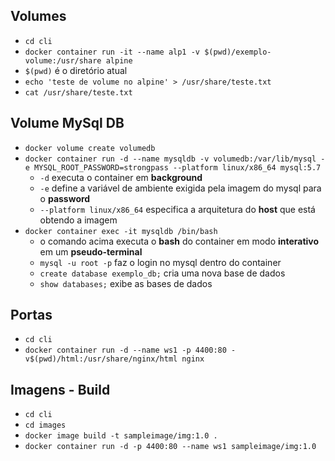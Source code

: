 ## Volumes

* ```cd cli```
*  ```docker container run -it --name alp1 -v $(pwd)/exemplo-volume:/usr/share alpine```
  * ```$(pwd)``` é o diretório atual
* ```echo 'teste de volume no alpine' > /usr/share/teste.txt```
* ```cat /usr/share/teste.txt```

## Volume MySql DB

* ```docker volume create volumedb```
* ```docker container run -d --name mysqldb -v volumedb:/var/lib/mysql -e MYSQL_ROOT_PASSWORD=strongpass --platform linux/x86_64 mysql:5.7```
  *  ```-d``` executa o container em **background**
  *  ```-e``` define a variável de ambiente exigida pela imagem do mysql para o **password**
  * ```--platform linux/x86_64``` especifica a arquitetura do **host** que está obtendo a imagem
* ```docker container exec -it mysqldb /bin/bash```
  * o comando acima executa o **bash** do container em modo **interativo** em um **pseudo-terminal**
  * ```mysql -u root -p``` faz o login no mysql dentro do container
  * ```create database exemplo_db;``` cria uma nova base de dados
  * ```show databases;``` exibe as bases de dados

## Portas

* ```cd cli```
* ```docker container run -d --name ws1 -p 4400:80 -v$(pwd)/html:/usr/share/nginx/html nginx```

## Imagens - Build

* ```cd cli```
* ```cd images```
* ```docker image build -t sampleimage/img:1.0 . ```
* ```docker container run -d -p 4400:80 --name ws1 sampleimage/img:1.0```